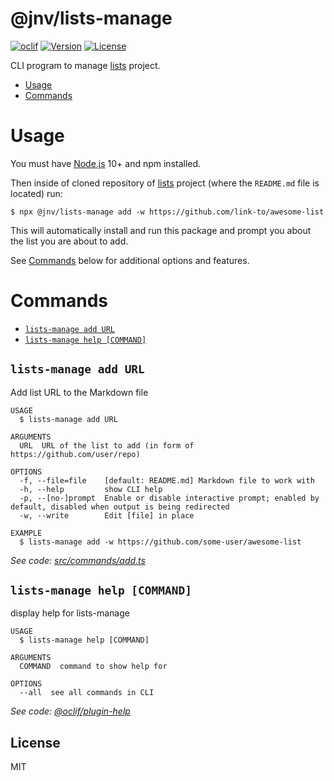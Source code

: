 <!-- prettier-ignore -->
@jnv/lists-manage
===============

<!-- prettier-ignore-end -->

[![oclif](https://img.shields.io/badge/cli-oclif-brightgreen.svg)](https://oclif.io)
[![Version](https://img.shields.io/npm/v/jnv/lists-manage.svg)](https://npmjs.org/package/@jnv/lists-manage)
[![License](https://img.shields.io/npm/l/lists-manage.svg)](https://github.com/jnv/lists-manage/blob/master/package.json)

CLI program to manage [lists] project.

<!-- prettier-ignore -->
<!-- toc -->
* [Usage](#usage)
* [Commands](#commands)
<!-- tocstop -->
  <!-- prettier-ignore-end -->

# Usage

You must have [Node.js](https://nodejs.org/) 10+ and npm installed.

Then inside of cloned repository of [lists] project (where the `README.md` file is located) run:

```sh-session
$ npx @jnv/lists-manage add -w https://github.com/link-to/awesome-list
```

This will automatically install and run this package and prompt you about the list you are about to add.

See [Commands](#commands) below for additional options and features.

# Commands

<!-- prettier-ignore -->
<!-- commands -->
* [`lists-manage add URL`](#lists-manage-add-url)
* [`lists-manage help [COMMAND]`](#lists-manage-help-command)

## `lists-manage add URL`

Add list URL to the Markdown file

```
USAGE
  $ lists-manage add URL

ARGUMENTS
  URL  URL of the list to add (in form of https://github.com/user/repo)

OPTIONS
  -f, --file=file    [default: README.md] Markdown file to work with
  -h, --help         show CLI help
  -p, --[no-]prompt  Enable or disable interactive prompt; enabled by default, disabled when output is being redirected
  -w, --write        Edit [file] in place

EXAMPLE
  $ lists-manage add -w https://github.com/some-user/awesome-list
```

_See code: [src/commands/add.ts](https://github.com/jnv/lists-manage/blob/v0.0.1/src/commands/add.ts)_

## `lists-manage help [COMMAND]`

display help for lists-manage

```
USAGE
  $ lists-manage help [COMMAND]

ARGUMENTS
  COMMAND  command to show help for

OPTIONS
  --all  see all commands in CLI
```

_See code: [@oclif/plugin-help](https://github.com/oclif/plugin-help/blob/v2.2.0/src/commands/help.ts)_
<!-- commandsstop -->
<!-- prettier-ignore-end -->

## License

MIT

[lists]: https://github.com/jnv/lists
